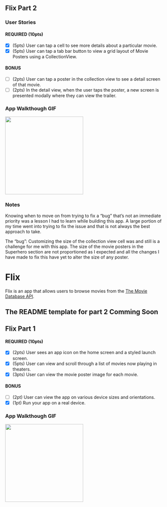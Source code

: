 ## Flix Part 2

### User Stories

#### REQUIRED (10pts)
- [X] (5pts) User can tap a cell to see more details about a particular movie.
- [X] (5pts) User can tap a tab bar button to view a grid layout of Movie Posters using a CollectionView.

#### BONUS
- [ ] (2pts) User can tap a poster in the collection view to see a detail screen of that movie.
- [ ] (2pts) In the detail view, when the user taps the poster, a new screen is presented modally where they can view the trailer.

### App Walkthough GIF

<img src="https://recordit.co/sELiAV0gh5.gif" width=250><br>

### Notes
Knowing when to move on from trying to fix a “bug” that’s not an immediate priority was a lesson I had to learn while building this app. A large portion of my time went into trying to fix the issue and that is not always the best approach to take.

The “bug”:
Customizing the size of the collection view cell was and still is a challenge for me with this app. The size of the movie posters in the Superhero section are not proportioned as I expected and all the changes I have made to fix this have yet to alter the size of any poster. 


# Flix

Flix is an app that allows users to browse movies from the [The Movie Database API](http://docs.themoviedb.apiary.io/#).

 The README template for part 2 Comming Soon
---

## Flix Part 1

#### REQUIRED (10pts)
- [x] (2pts) User sees an app icon on the home screen and a styled launch screen.
- [x] (5pts) User can view and scroll through a list of movies now playing in theaters.
- [x] (3pts) User can view the movie poster image for each movie.

#### BONUS
- [ ] (2pt) User can view the app on various device sizes and orientations.
- [x] (1pt) Run your app on a real device.

### App Walkthough GIF


<img src="http://g.recordit.co/AbR22AYaje.gif" width=250><br>



